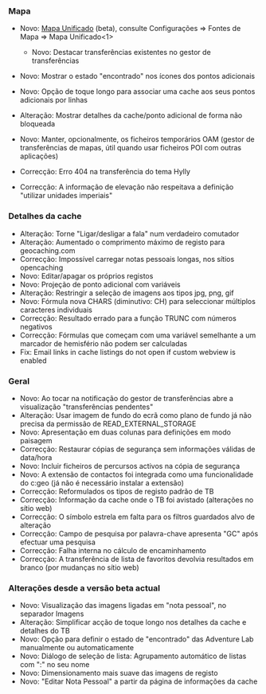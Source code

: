 ### Mapa
- Novo: [Mapa Unificado](https://github.com/cgeo/cgeo/wiki/UnifiedMap) (beta), consulte
Configurações => Fontes de Mapa => Mapa Unificado<1></li> 
  
  - Novo: Destacar transferências existentes no gestor de transferências
- Novo: Mostrar o estado "encontrado" nos ícones dos pontos adicionais
- Novo: Opção de toque longo para associar uma cache aos seus pontos adicionais por linhas
- Alteração: Mostrar detalhes da cache/ponto adicional de forma não bloqueada
- Novo: Manter, opcionalmente, os ficheiros temporários OAM (gestor de transferências de mapas, útil quando usar ficheiros POI com outras aplicações)
- Correcção: Erro 404 na transferência do tema Hylly
- Correcção: A informação de elevação não respeitava a definição "utilizar unidades imperiais"</ul> 



### Detalhes da cache

- Alteração: Torne "Ligar/desligar a fala" num verdadeiro comutador
- Alteração: Aumentado o comprimento máximo de registo para geocaching.com
- Correcção: Impossível carregar notas pessoais longas, nos sítios opencaching
- Novo: Editar/apagar os próprios registos
- Novo: Projeção de ponto adicional com variáveis
- Alteração: Restringir a seleção de imagens aos tipos jpg, png, gif
- Novo: Fórmula nova CHARS (diminutivo: CH) para seleccionar múltiplos caracteres individuais
- Correcção: Resultado errado para a função TRUNC com números negativos
- Correcção: Fórmulas que começam com uma variável semelhante a um marcador de hemisfério não podem ser calculadas
- Fix: Email links in cache listings do not open if custom webview is enabled



### Geral

- Novo: Ao tocar na notificação do gestor de transferências abre a visualização "transferências pendentes"
- Alteração: Usar imagem de fundo do ecrã como plano de fundo já não precisa da permissão de READ_EXTERNAL_STORAGE
- Novo: Apresentação em duas colunas para definições em modo paisagem
- Correcção: Restaurar cópias de segurança sem informações válidas de data/hora
- Novo: Incluir ficheiros de percursos activos na cópia de segurança
- Novo: A extensão de contactos foi integrada como uma funcionalidade do c:geo (já não é necessário instalar a extensão)
- Correcção: Reformulados os tipos de registo padrão de TB
- Correcção: Informação da cache onde o TB foi avistado (alterações no sítio web)
- Correcção: O símbolo estrela em falta para os filtros guardados alvo de alteração
- Correcção: Campo de pesquisa por palavra-chave apresenta "GC" após efectuar uma pesquisa
- Correcção: Falha interna no cálculo de encaminhamento
- Correcção: A transferência de lista de favoritos devolvia resultados em branco (por mudanças no sítio web)



### Alterações desde a versão beta actual

- Novo: Visualização das imagens ligadas em "nota pessoal", no separador Imagens
- Alteração: Simplificar acção de toque longo nos detalhes da cache e detalhes do TB
- Novo: Opção para definir o estado de "encontrado" das Adventure Lab manualmente ou automaticamente
- Novo: Diálogo de seleção de lista: Agrupamento automático de listas com ":" no seu nome
- Novo: Dimensionamento mais suave das imagens de registo
- Novo: "Editar Nota Pessoal" a partir da página de informações da cache
